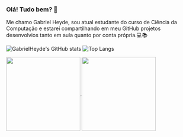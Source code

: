 ### Olá! Tudo bem? 👋
Me chamo Gabriel Heyde, sou atual estudante do curso de Ciência da Computação e estarei compartilhando em meu GitHub projetos desenvolvios tanto em aula quanto por conta própria.💻📚

![GabrielHeyde's GitHub stats](https://github-readme-stats.vercel.app/api?username=GabrielHeyde&show_icons=true&theme=gotham)
![Top Langs](https://github-readme-stats.vercel.app/api/top-langs/?username=GabrielHeyde&layout=compact&theme=gotham)

<a href="https://github.com/GabrielHeyde/github-readme-stats">
  <img height=200 align="center" src="https://github-readme-stats.vercel.app/api?username=GabrielHeyde&theme=gotham" />
</a>
<a href="https://github.com/GabrielHeyde/convoychat">
  <img height=200 align="center" src="https://github-readme-stats.vercel.app/api/top-langs?username=GabrielHeyde&layout=compact&langs_count=8&card_width=320&theme=gotham" />
</a>
